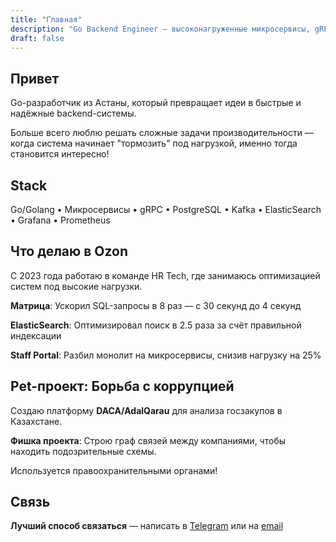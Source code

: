 ```yaml
---
title: "Главная"
description: "Go Backend Engineer — высоконагруженные микросервисы, gRPC/REST API, PostgreSQL, Kafka, мониторинг"
draft: false
---
```


## Привет

Go-разработчик из Астаны, который превращает идеи в быстрые и надёжные backend-системы.

Больше всего люблю решать сложные задачи производительности — когда система начинает "тормозить" под нагрузкой, именно тогда становится интересно!

## Stack

Go/Golang • Микросервисы • gRPC • PostgreSQL • Kafka • ElasticSearch • Grafana • Prometheus

## Что делаю в Ozon

С 2023 года работаю в команде HR Tech, где занимаюсь оптимизацией систем под высокие нагрузки.

**Матрица**: Ускорил SQL-запросы в 8 раз — с 30 секунд до 4 секунд

**ElasticSearch**: Оптимизировал поиск в 2.5 раза за счёт правильной индексации

**Staff Portal**: Разбил монолит на микросервисы, снизив нагрузку на 25%

## Pet-проект: Борьба с коррупцией

Создаю платформу **DACA/AdalQarau** для анализа госзакупов в Казахстане.

**Фишка проекта**: Строю граф связей между компаниями, чтобы находить подозрительные схемы.

Используется правоохранительными органами!

## Связь

**Лучший способ связаться** — написать в [Telegram](https://t.me/Roman_Vassilchenko) или на [email](mailto:roman.vassilchenko.work@gmail.com)

<!-- Открыт для интересных проектов и предложений! ✨ -->  
